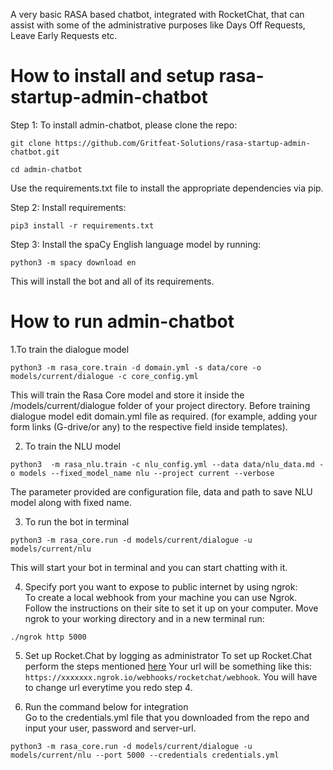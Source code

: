 A very basic RASA based chatbot, integrated with RocketChat, that can assist with some of the administrative purposes like Days Off Requests, Leave Early Requests etc.

# How to install and setup rasa-startup-admin-chatbot

Step 1: To install admin-chatbot, please clone the repo:

`git clone https://github.com/Gritfeat-Solutions/rasa-startup-admin-chatbot.git`

`cd admin-chatbot`

Use the requirements.txt file to install the appropriate dependencies via pip. 

Step 2: Install requirements:

`pip3 install -r requirements.txt`

Step 3: Install the spaCy English language model by running:

`python3 -m spacy download en`

This will install the bot and all of its requirements.

# How to run admin-chatbot  

1.To train the dialogue model  

`python3 -m rasa_core.train -d domain.yml -s data/core -o models/current/dialogue -c core_config.yml`

This will train the Rasa Core model and store it inside the /models/current/dialogue folder of your project directory.
Before training dialogue model edit domain.yml file as required. (for example, adding your form links (G-drive/or any) to the respective field inside templates).

2. To train the NLU model  

`python3  -m rasa_nlu.train -c nlu_config.yml --data data/nlu_data.md -o models --fixed_model_name nlu --project current --verbose`

The parameter provided are configuration file, data and path to save NLU model along with fixed name.

3. To run the bot in terminal  

`python3 -m rasa_core.run -d models/current/dialogue -u models/current/nlu`

This will start your bot in terminal and you can start chatting with it.

4. Specify port you want to expose to public internet by using ngrok:  
To create a local webhook from your machine you can use Ngrok. Follow the instructions on their site to set it up on your computer. Move ngrok to your working directory and in a new terminal run:

`./ngrok http 5000`

5. Set up Rocket.Chat by logging as administrator 
To set up Rocket.Chat perform the steps mentioned [here](https://rasa.com/docs/core/connectors/#rocketchat-setup)
Your url will be something like this: `https://xxxxxxx.ngrok.io/webhooks/rocketchat/webhook`. You will have to change url everytime you redo step 4.

6. Run the command below for integration  
Go to the credentials.yml file that you downloaded from the repo and input your user, password and server-url.

`python3 -m rasa_core.run -d models/current/dialogue -u models/current/nlu --port 5000 --credentials credentials.yml`
